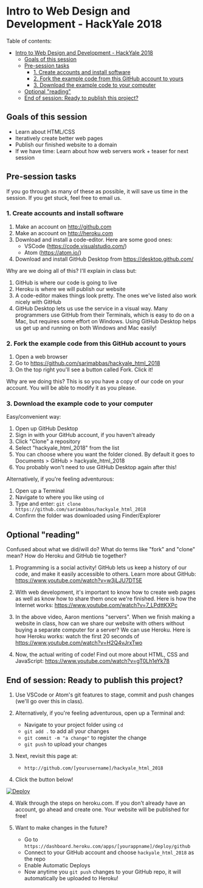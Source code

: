 # Intro to Web Design and Development - HackYale 2018

Table of contents:

- [Intro to Web Design and Development - HackYale 2018](#intro-to-web-design-and-development---hackyale-2018)
    - [Goals of this session](#goals-of-this-session)
    - [Pre-session tasks](#pre-session-tasks)
        - [1. Create accounts and install software](#1-create-accounts-and-install-software)
        - [2. Fork the example code from this GitHub account to yours](#2-fork-the-example-code-from-this-github-account-to-yours)
        - [3. Download the example code to your computer](#3-download-the-example-code-to-your-computer)
    - [Optional "reading"](#optional-reading)
    - [End of session: Ready to publish this project?](#end-of-session-ready-to-publish-this-project)

## Goals of this session

* Learn about HTML/CSS
* Iteratively create better web pages
* Publish our finished website to a domain
* If we have time: Learn about how web servers work + teaser for next session

## Pre-session tasks

If you go through as many of these as possible, it will save us time in the session. If you get stuck, feel free to email us.

### 1. Create accounts and install software

1. Make an account on http://github.com
2. Make an account on http://heroku.com
3. Download and install a code-editor. Here are some good ones:
    * VSCode (https://code.visualstudio.com/)
    * Atom (https://atom.io/)
4. Download and install GitHub Desktop from https://desktop.github.com/

Why are we doing all of this? I'll explain in class but:
1. GitHub is where our code is going to live
2. Heroku is where we will publish our website
3. A code-editor makes things look pretty. The ones we've listed also work nicely with GitHub
4. GitHub Desktop lets us use the service in a visual way. Many programmers use GitHub from their Terminals, which is easy to do on a Mac, but requires some effort on Windows. Using GitHub Desktop helps us get up and running on both Windows and Mac easily!

### 2. Fork the example code from this GitHub account to yours

1. Open a web browser
2. Go to https://github.com/sarimabbas/hackyale_html_2018
3. On the top right you'll see a button called Fork. Click it!

Why are we doing this? This is so you have a copy of our code on your account. You will be able to modify it as you please.

### 3. Download the example code to your computer

Easy/convenient way:
1. Open up GitHub Desktop
2. Sign in with your GitHub account, if you haven't already
3. Click "Clone" a repository
4. Select "hackyale_html_2018" from the list
5. You can choose where you want the folder cloned. By default it goes to Documents > GitHub > hackyale_html_2018
6. You probably won't need to use GitHub Desktop again after this!

Alternatively, if you're feeling adventurous:
1. Open up a Terminal
2. Navigate to where you like using `cd`
3. Type and enter: `git clone https://github.com/sarimabbas/hackyale_html_2018`
4. Confirm the folder was downloaded using Finder/Explorer

## Optional "reading"

Confused about what we did/will do? What do terms like "fork" and "clone" mean? How do Heroku and GitHub tie together? 

1. Programming is a social activity! GitHub lets us keep a history of our code, and make it easily accessible to others. Learn more about GitHub: https://www.youtube.com/watch?v=w3jLJU7DT5E

2. With web development, it's important to know how to create web pages as well as know how to share them once we're finished. Here is how the Internet works: https://www.youtube.com/watch?v=7_LPdttKXPc

3. In the above video, Aaron mentions "servers". When we finish making a website in class, how can we share our website with others without buying a separate computer for a server? We can use Heroku. Here is how Heroku works: watch the first 20 seconds of https://www.youtube.com/watch?v=H2Q4vJrxTwo

4. Now, the actual writing of code! Find out more about HTML, CSS and JavaScript: https://www.youtube.com/watch?v=gT0Lh1eYk78

## End of session: Ready to publish this project?

1. Use VSCode or Atom's git features to stage, commit and push changes (we'll go over this in class).  

1. Alternatively, if you're feeling adventurous, open up a Terminal and:
    * Navigate to your project folder using `cd`
    * `git add .` to add all your changes
    * `git commit -m "a change"` to register the change
    * `git push` to upload your changes

2. Next, revisit this page at:
    * `http://github.com/[yourusername]/hackyale_html_2018`
    
3. Click the button below!

[![Deploy](https://www.herokucdn.com/deploy/button.svg)](https://heroku.com/deploy)

4. Walk through the steps on heroku.com. If you don't already have an account, go ahead and create one. Your website will be published for free!

5. Want to make changes in the future?
    * Go to `https://dashboard.heroku.com/apps/[yourappname]/deploy/github`
    * Connect to your GitHub account and choose `hackyale_html_2018` as the repo
    * Enable Automatic Deploys
    * Now anytime you `git push` changes to your GitHub repo, it will automatically be uploaded to Heroku!